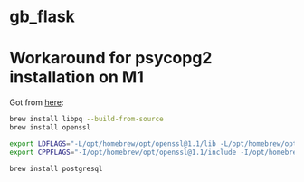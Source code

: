 # gb_flask

# Workaround for psycopg2 installation on M1
Got from [here](https://stackoverflow.com/questions/66888087/cannot-install-psycopg2-with-pip3-on-m1-mac):
```bash
brew install libpq --build-from-source
brew install openssl

export LDFLAGS="-L/opt/homebrew/opt/openssl@1.1/lib -L/opt/homebrew/opt/libpq/lib"
export CPPFLAGS="-I/opt/homebrew/opt/openssl@1.1/include -I/opt/homebrew/opt/libpq/include"

brew install postgresql
```